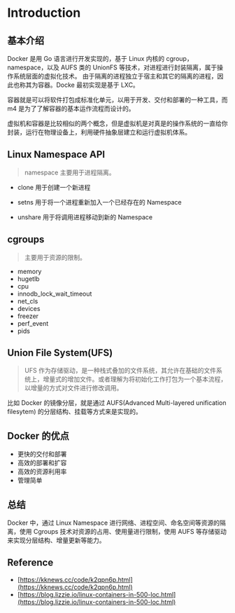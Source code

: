 # Introduction 

## 基本介绍

Docker 是用 Go 语言进行开发实现的，基于 Linux 内核的 cgroup，namespace，以及 AUFS 类的 UnionFS 等技术，对进程进行封装隔离，属于操作系统层面的虚拟化技术。 由于隔离的进程独立于宿主和其它的隔离的进程，因此也称其为容器。Docke 最初实现是基于 LXC。

容器就是可以将软件打包成标准化单元，以用于开发、交付和部署的一种工具，而 m4 是为了了解容器的基本运作流程而设计的。

虚拟机和容器是比较相似的两个概念，但是虚拟机是对真是的操作系统的一直给你封装，运行在物理设备上，利用硬件抽象层建立和运行虚拟机体系。

##  Linux Namespace API

> namespace 主要用于进程隔离。

- clone 用于创建一个新进程

- setns 用于将一个进程重新加入一个已经存在的 Namespace

- unshare 用于将调用进程移动到新的 Namespace

## cgroups

> 主要用于资源的限制。

- memory
- hugetlb
- cpu
- innodb_lock_wait_timeout
- net_cls
- devices
- freezer
- perf_event
- pids

## Union File System(UFS)

> UFS 作为存储驱动，是一种栈式叠加的文件系统，其允许在基础的文件系统上，增量式的增加文件。或者理解为将初始化工作打包为一个基本流程，以增量的方式对文件进行修改调用。

比如 Docker 的镜像分层，就是通过 AUFS(Advanced Multi-layered unification filesytem) 的分层结构、挂载等方式来是实现的。

## Docker 的优点

- 更快的交付和部署
- 高效的部署和扩容
- 高效的资源利用率
- 管理简单


## 总结

Docker 中，通过 Linux Namespace 进行网络、进程空间、命名空间等资源的隔离，使用 Cgroups 技术对资源的占用、使用量进行限制，使用 AUFS 等存储驱动来实现分层结构、增量更新等能力。


## Reference

- [https://kknews.cc/code/k2qpn6p.html](https://kknews.cc/code/k2qpn6p.html)
- [https://blog.lizzie.io/linux-containers-in-500-loc.html](https://blog.lizzie.io/linux-containers-in-500-loc.html)

